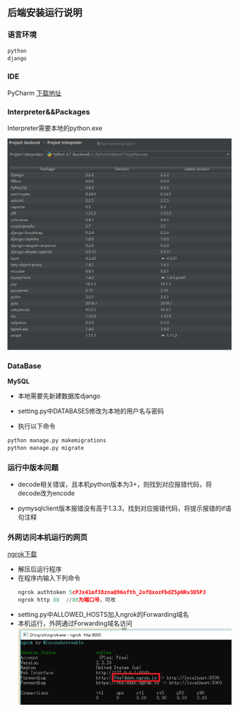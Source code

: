 ## 后端安装运行说明

### 语言环境

```python
python
django
```

### IDE

PyCharm     [下载地址](https://www.jetbrains.com/pycharm/?fromMenu)

### Interpreter&&Packages

Interpreter需要本地的python.exe

![](./img/1.png)

### DataBase

**MySQL**

- 本地需要先新建数据库django

- setting.py中DATABASES修改为本地的用户名与密码

- 执行以下命令
```python
python manage.py makemigrations
python manage.py migrate
```

### 运行中版本问题

- decode相关错误，且本机python版本为3+，则找到对应报错代码，将decode改为encode

- pymysqlclient版本报错没有高于1.3.3，找到对应报错代码，将提示报错的if语句注释

### 外网访问本机运行的网页

[ngrok下载](https://ngrok.com/download)

- 解压后运行程序
- 在程序内输入下列命令
    ```python
    ngrok authtoken 5cPJx41mf38znaQ96ofth_2ofQxozFbdZ5pNRv3D5PJ
    ngrok http 80  //80为端口号，可改
    ```
- setting.py中ALLOWED_HOSTS加入ngrok的Forwarding域名
- 本机运行，外网通过Forwarding域名访问
    ![](./img/2.png)